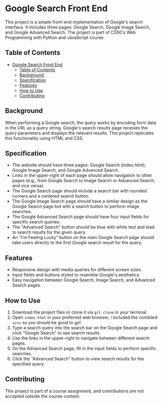 # Google Search Front End

This project is a simple front-end implementation of Google's search interface. It includes three pages: Google Search, Google Image Search, and Google Advanced Search. The project is part of CS50's Web Programming with Python and JavaScript course.

## Table of Contents

- [Google Search Front End](#google-search-front-end)
  - [Table of Contents](#table-of-contents)
  - [Background](#background)
  - [Specification](#specification)
  - [Features](#features)
  - [How to Use](#how-to-use)
  - [Contributing](#contributing)

## Background

When performing a Google search, the query works by encoding form data in the URL as a query string. Google's search results page receives the query parameters and displays the relevant results. This project replicates this functionality using HTML and CSS.

## Specification

- The website should have three pages: Google Search (index.html), Google Image Search, and Google Advanced Search.
- Links in the upper-right of each page should allow navigation to other pages (e.g., from Google Search to Image Search or Advanced Search, and vice versa).
- The Google Search page should include a search bar with rounded corners and a centered search button.
- The Google Image Search page should have a similar design as the Google Search page but with a search button to perform image searches.
- The Google Advanced Search page should have four input fields for specific search queries.
- The "Advanced Search" button should be blue with white text and lead to search results for the given query.
- An "I'm Feeling Lucky" button on the main Google Search page should take users directly to the first Google search result for the query.

## Features

- Responsive design with media queries for different screen sizes.
- Input fields and buttons styled to resemble Google's aesthetics.
- Easy navigation between Google Search, Image Search, and Advanced Search pages.

## How to Use

1. Download the project files or clone it via `git clone` in your terminal.
2. Open `index.html` in your preferred web browser, i included the combiled `scss` so you should be good to go!.
3. Type a search query into the search bar on the Google Search page and click "Google Search" to see search results.
4. Use the links in the upper-right to navigate between different search pages.
5. On the Advanced Search page, fill in the input fields to perform specific searches.
6. Click the "Advanced Search" button to view search results for the specified query.

## Contributing

This project is part of a course assignment, and contributions are not accepted outside the course context.
